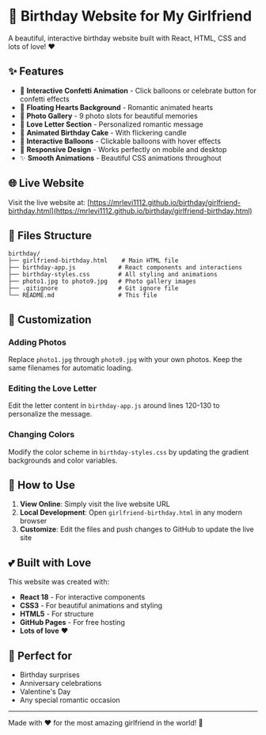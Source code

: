 # 🎉 Birthday Website for My Girlfriend

A beautiful, interactive birthday website built with React, HTML, CSS and lots of love! ❤️

## ✨ Features

- 🎊 **Interactive Confetti Animation** - Click balloons or celebrate button for confetti effects
- 💖 **Floating Hearts Background** - Romantic animated hearts
- 📸 **Photo Gallery** - 9 photo slots for beautiful memories
- 💌 **Love Letter Section** - Personalized romantic message
- 🎂 **Animated Birthday Cake** - With flickering candle
- 🎈 **Interactive Balloons** - Clickable balloons with hover effects
- 📱 **Responsive Design** - Works perfectly on mobile and desktop
- ✨ **Smooth Animations** - Beautiful CSS animations throughout

## 🌐 Live Website

Visit the live website at: [https://mrlevi1112.github.io/birthday/girlfriend-birthday.html](https://mrlevi1112.github.io/birthday/girlfriend-birthday.html)

## 📁 Files Structure

```
birthday/
├── girlfriend-birthday.html    # Main HTML file
├── birthday-app.js            # React components and interactions
├── birthday-styles.css        # All styling and animations
├── photo1.jpg to photo9.jpg   # Photo gallery images
├── .gitignore                 # Git ignore file
└── README.md                  # This file
```

## 🎨 Customization

### Adding Photos
Replace `photo1.jpg` through `photo9.jpg` with your own photos. Keep the same filenames for automatic loading.

### Editing the Love Letter
Edit the letter content in `birthday-app.js` around lines 120-130 to personalize the message.

### Changing Colors
Modify the color scheme in `birthday-styles.css` by updating the gradient backgrounds and color variables.

## 🚀 How to Use

1. **View Online**: Simply visit the live website URL
2. **Local Development**: Open `girlfriend-birthday.html` in any modern browser
3. **Customize**: Edit the files and push changes to GitHub to update the live site

## 💕 Built with Love

This website was created with:
- **React 18** - For interactive components
- **CSS3** - For beautiful animations and styling
- **HTML5** - For structure
- **GitHub Pages** - For free hosting
- **Lots of love** ❤️

## 🎁 Perfect for

- Birthday surprises
- Anniversary celebrations
- Valentine's Day
- Any special romantic occasion

---

Made with ❤️ for the most amazing girlfriend in the world! 🌟